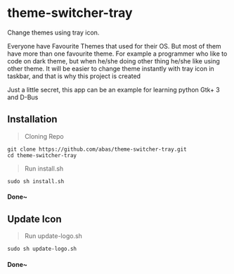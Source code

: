 # theme-switcher-tray
Change themes using tray icon.


Everyone have Favourite Themes that used for their OS. But most of them have more than one favourite theme. 
For example a programmer who like to code on dark theme, but when he/she doing other thing he/she like using other theme. 
It will be easier to change theme instantly with tray icon in taskbar, and that is why this project is created

Just a little secret, this app can be an example for learning python Gtk+ 3 and D-Bus

## Installation
> Cloning Repo

```
git clone https://github.com/abas/theme-switcher-tray.git
cd theme-switcher-tray
```
> Run install.sh

```
sudo sh install.sh
```
#### Done~

## Update Icon
> Run update-logo.sh

```
sudo sh update-logo.sh
```

#### Done~
